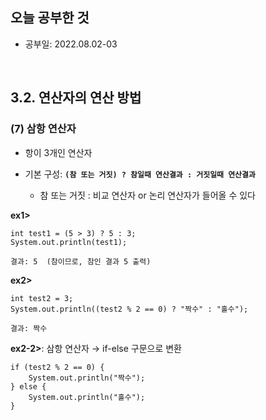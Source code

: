## 오늘 공부한 것
   * 공부일: 2022.08.02-03
<br>

## 3.2. 연산자의 연산 방법


### (7) 삼항 연산자   
* 항이 3개인 연산자   
* 기본 구성: __```(참 또는 거짓) ? 참일때 연산결과 : 거짓일때 연산결과```__   

   * 참 또는 거짓 : 비교 연산자 or 논리 연산자가 들어올 수 있다

__ex1>__   
```
int test1 = (5 > 3) ? 5 : 3;
System.out.println(test1);

결과: 5  (참이므로, 참인 결과 5 출력)
```

__ex2>__
```
int test2 = 3;
System.out.println((test2 % 2 == 0) ? "짝수" : "홀수");

결과: 짝수
```

__ex2-2>__: 삼항 연산자 → if-else 구문으로 변환   
```
if (test2 % 2 == 0) {
    System.out.println("짝수");
} else {
    System.out.println("홀수");
}
```
